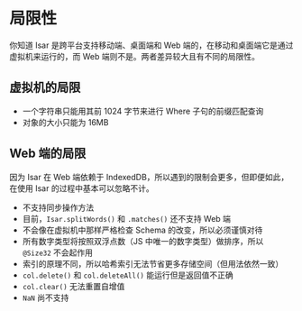 # 局限性

你知道 Isar 是跨平台支持移动端、桌面端和 Web 端的，在移动和桌面端它是通过虚拟机来运行的，而 Web 端则不是。两者差异较大且有不同的局限性。

## 虚拟机的局限

- 一个字符串只能用其前 1024 字节来进行 Where 子句的前缀匹配查询
- 对象的大小只能为 16MB

## Web 端的局限

因为 Isar 在 Web 端依赖于 IndexedDB，所以遇到的限制会更多，但即便如此，在使用 Isar 的过程中基本可以忽略不计。

- 不支持同步操作方法
- 目前，`Isar.splitWords()` 和 `.matches()` 还不支持 Web 端
- 不会像在虚拟机中那样严格检查 Schema 的改变，所以必须谨慎对待
- 所有数字类型将按照双浮点数（JS 中唯一的数字类型）做排序，所以 `@Size32` 不会起作用
- 索引的原理不同，所以哈希索引无法节省更多存储空间（但用法依然一致）
- `col.delete()` 和 `col.deleteAll()` 能运行但是返回值不正确
- `col.clear()` 无法重置自增值
- `NaN` 尚不支持
